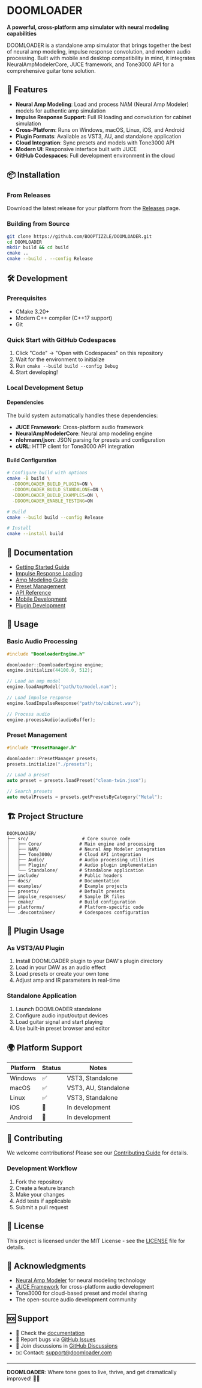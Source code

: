 # DOOMLOADER

**A powerful, cross-platform amp simulator with neural modeling capabilities**

DOOMLOADER is a standalone amp simulator that brings together the best of neural amp modeling, impulse response convolution, and modern audio processing. Built with mobile and desktop compatibility in mind, it integrates NeuralAmpModelerCore, JUCE framework, and Tone3000 API for a comprehensive guitar tone solution.

## 🚀 Features

- **Neural Amp Modeling**: Load and process NAM (Neural Amp Modeler) models for authentic amp simulation
- **Impulse Response Support**: Full IR loading and convolution for cabinet simulation
- **Cross-Platform**: Runs on Windows, macOS, Linux, iOS, and Android
- **Plugin Formats**: Available as VST3, AU, and standalone application
- **Cloud Integration**: Sync presets and models with Tone3000 API
- **Modern UI**: Responsive interface built with JUCE
- **GitHub Codespaces**: Full development environment in the cloud

## 📦 Installation

### From Releases
Download the latest release for your platform from the [Releases](https://github.com/BOOPTIZZLE/DOOMLOADER/releases) page.

### Building from Source
```bash
git clone https://github.com/BOOPTIZZLE/DOOMLOADER.git
cd DOOMLOADER
mkdir build && cd build
cmake ..
cmake --build . --config Release
```

## 🛠 Development

### Prerequisites
- CMake 3.20+
- Modern C++ compiler (C++17 support)
- Git

### Quick Start with GitHub Codespaces
1. Click "Code" → "Open with Codespaces" on this repository
2. Wait for the environment to initialize
3. Run `cmake --build build --config Debug`
4. Start developing!

### Local Development Setup

#### Dependencies
The build system automatically handles these dependencies:
- **JUCE Framework**: Cross-platform audio framework
- **NeuralAmpModelerCore**: Neural amp modeling engine  
- **nlohmann/json**: JSON parsing for presets and configuration
- **cURL**: HTTP client for Tone3000 API integration

#### Build Configuration
```bash
# Configure build with options
cmake -B build \
  -DDOOMLOADER_BUILD_PLUGIN=ON \
  -DDOOMLOADER_BUILD_STANDALONE=ON \
  -DDOOMLOADER_BUILD_EXAMPLES=ON \
  -DDOOMLOADER_ENABLE_TESTING=ON

# Build
cmake --build build --config Release

# Install
cmake --install build
```

## 📖 Documentation

- [Getting Started Guide](docs/getting-started.md)
- [Impulse Response Loading](docs/ir-loading.md) 
- [Amp Modeling Guide](docs/amp-modeling.md)
- [Preset Management](docs/preset-management.md)
- [API Reference](docs/api-reference.md)
- [Mobile Development](docs/mobile-development.md)
- [Plugin Development](docs/plugin-development.md)

## 🎸 Usage

### Basic Audio Processing
```cpp
#include "DoomloaderEngine.h"

doomloader::DoomloaderEngine engine;
engine.initialize(44100.0, 512);

// Load an amp model
engine.loadAmpModel("path/to/model.nam");

// Load impulse response
engine.loadImpulseResponse("path/to/cabinet.wav");

// Process audio
engine.processAudio(audioBuffer);
```

### Preset Management
```cpp
#include "PresetManager.h"

doomloader::PresetManager presets;
presets.initialize("./presets");

// Load a preset
auto preset = presets.loadPreset("clean-twin.json");

// Search presets
auto metalPresets = presets.getPresetsByCategory("Metal");
```

## 🏗 Project Structure

```
DOOMLOADER/
├── src/                    # Core source code
│   ├── Core/              # Main engine and processing
│   ├── NAM/               # Neural Amp Modeler integration
│   ├── Tone3000/          # Cloud API integration
│   ├── Audio/             # Audio processing utilities
│   ├── Plugin/            # Audio plugin implementation
│   └── Standalone/        # Standalone application
├── include/               # Public headers
├── docs/                  # Documentation
├── examples/              # Example projects
├── presets/               # Default presets
├── impulse_responses/     # Sample IR files
├── cmake/                 # Build configuration
├── platforms/             # Platform-specific code
└── .devcontainer/         # Codespaces configuration
```

## 🔌 Plugin Usage

### As VST3/AU Plugin
1. Install DOOMLOADER plugin to your DAW's plugin directory
2. Load in your DAW as an audio effect
3. Load presets or create your own tone
4. Adjust amp and IR parameters in real-time

### Standalone Application
1. Launch DOOMLOADER standalone
2. Configure audio input/output devices
3. Load guitar signal and start playing
4. Use built-in preset browser and editor

## 🌍 Platform Support

| Platform | Status | Notes |
|----------|--------|-------|
| Windows  | ✅ | VST3, Standalone |
| macOS    | ✅ | VST3, AU, Standalone |
| Linux    | ✅ | VST3, Standalone |
| iOS      | 🚧 | In development |
| Android  | 🚧 | In development |

## 🤝 Contributing

We welcome contributions! Please see our [Contributing Guide](CONTRIBUTING.md) for details.

### Development Workflow
1. Fork the repository
2. Create a feature branch
3. Make your changes
4. Add tests if applicable
5. Submit a pull request

## 📄 License

This project is licensed under the MIT License - see the [LICENSE](LICENSE) file for details.

## 🙏 Acknowledgments

- [Neural Amp Modeler](https://github.com/sdatkinson/NeuralAmpModeler) for neural modeling technology
- [JUCE Framework](https://juce.com/) for cross-platform audio development
- Tone3000 for cloud-based preset and model sharing
- The open-source audio development community

## 🆘 Support

- 📖 Check the [documentation](docs/)
- 🐛 Report bugs via [GitHub Issues](https://github.com/BOOPTIZZLE/DOOMLOADER/issues)
- 💬 Join discussions in [GitHub Discussions](https://github.com/BOOPTIZZLE/DOOMLOADER/discussions)
- ✉️ Contact: [support@doomloader.com](mailto:support@doomloader.com)

---

**DOOMLOADER**: Where tone goes to live, thrive, and get dramatically improved! 🎸🔥
